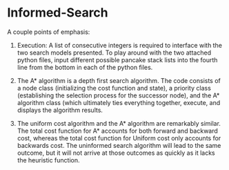 # Informed-Search

A couple points of emphasis: <br />
1. Execution: A list of consecutive integers is required to interface with the two search models presented. To play around with the two attached python files, input different possible pancake stack lists into the fourth line from the bottom in each of the python files.  <br />

2. The A* algorithm is a depth first search algorithm. The code consists of a node class (initializing the cost function and state), a priority class (establishing the selection process for the successor node), and the A* algorithm class (which ultimately ties everything together, execute, and displays the algorithm results.  <br />

3.  The uniform cost algorithm and the A* algorithm are remarkably similar. The total cost function for A* accounts for both forward and backward cost, whereas the total cost function for Uniform cost only accounts for backwards cost. The uninformed search algorithm will lead to the same outcome, but it will not arrive at those outcomes as quickly as it lacks the heuristic function.  <br />


